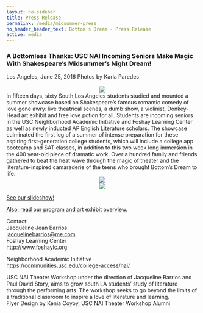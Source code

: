 ```yaml
---
layout: no-sidebar
title: Press Release
permalink: /media/midsummer-press 
no_header_header_text: Bottom's Dream - Press Release
active: media
---
```


<h3>A Bottomless Thanks: USC NAI Incoming Seniors Make Magic With Shakespeare’s Midsummer’s Night Dream!</h3>
Los Angeles, June 25, 2016
Photos by Karla Paredes
<br><br>

<center><a href="#" class="image featured-small"><img src "http://static.tumblr.com/32ixqz5/oIIojuelp/donkeey.jpg" /></a></center>

<center><a href="#" class="image featured-small"><img src="http://static.tumblr.com/32ixqz5/LxYojuemr/grouopp.jpg" /></a></center>
​
In fifteen days, sixty South Los Angeles students studied and mounted a summer showcase based on Shakespeare’s famous romantic comedy of love gone awry: live theatrical scenes, a dumb show, a violinist, Donkey-Head art exhibit and free love potion for all. Students are incoming seniors in the USC Neighborhood Academic Initiative and Foshay Learning Center as well as newly inducted AP English Literature scholars. The showcase culminated the first leg of a summer of intense preparation for these aspiring first-generation college students, which will include a college app bootcamp and SAT classes, in addition to this two week long immersion in the 400 year-old piece of dramatic work. Over a hundred family and friends gathered to beat the heat wave through the magic of theater and the literature-inspired camaraderie of the teens who brought Bottom’s Dream to life.

<center><a href="#" class="image featured-small"><img src="http://static.tumblr.com/32ixqz5/tDcojueo7/img_5123.jpg" /></a></center>

<center><a href="#" class="image featured-small"><img src="http://static.tumblr.com/32ixqz5/QILojueqv/13532930_1442810425745242_3436952170676240960_n.jpg" /></a></center>

<a href="https://drive.google.com/file/d/0B80qcFU5K6PeRVdlbDhSU24wSzA/view" target="_blank">See our slideshow!</a>

<a href="https://drive.google.com/file/d/0B22Euc53pX4Va2pxcFJQRVVsUDA/view" target="_blank">Also, read our program and art exhibit overview.</a>
 
Contact:<br>
Jacqueline Jean Barrios<br>
jacquelinebarrios@me.com<br>
Foshay Learning Center<br>
<a href="http://www.foshaylc.org" target="_blank">http://www.foshaylc.org</a>
 
Neighborhood Academic Initiative<br>
<a href="https://communities.usc.edu/college-access/nai/" target="_blank">https://communities.usc.edu/college-access/nai/</a>

USC NAI Theater Workshop under the direction of Jacqueline Barrios and Paul David Story, aims to grow south LA students’ study of literature through the performing arts. The workshop seeks to go beyond the limits of a traditional classroom to inspire a love of literature and learning.
​
<br>
Flyer Design by Kenia Coyoy, USC NAI Theater Workshop Alumni